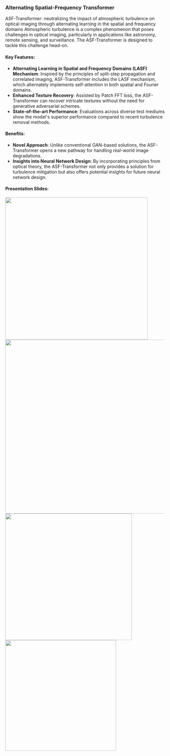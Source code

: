 ### Alternating Spatial-Frequency Transformer
ASF-Transformer: neutralizing the impact of atmospheric turbulence on optical imaging through alternating learning in the spatial and frequency domains
Atmospheric turbulence is a complex phenomenon that poses challenges in optical imaging, particularly in applications like astronomy, remote sensing, and surveillance. The ASF-Transformer is designed to tackle this challenge head-on.

#### Key Features:
- **Alternating Learning in Spatial and Frequency Domains (LASF) Mechanism**: Inspired by the principles of split-step propagation and correlated imaging, ASF-Transformer includes the LASF mechanism, which alternately implements self-attention in both spatial and Fourier domains.
- **Enhanced Texture Recovery**: Assisted by Patch FFT loss, the ASF-Transformer can recover intricate textures without the need for generative adversarial schemes.
- **State-of-the-art Performance**: Evaluations across diverse test mediums show the model's superior performance compared to recent turbulence removal methods.

#### Benefits:
- **Novel Approach**: Unlike conventional GAN-based solutions, the ASF-Transformer opens a new pathway for handling real-world image degradations.
- **Insights into Neural Network Design**: By incorporating principles from optical theory, the ASF-Transformer not only provides a solution for turbulence mitigation but also offers potential insights for future neural network design.

#### Presentation Slides:

<img src="https://github.com/naturezhanghn/ASFTransformer/assets/71700470/fde7a6a0-58e7-4fe1-bb5d-7b7cb1199818" width="450">  

<img src="https://github.com/naturezhanghn/ASFTransformer/assets/71700470/f33fbc94-ab68-4b6d-b1d1-da3aafb0452d" width="550">  

<img src="https://github.com/naturezhanghn/ASFTransformer/assets/71700470/d7d1bcef-bfe3-49ef-9dd9-16dcaa77c6d6" width="400">  

<img src="https://github.com/naturezhanghn/ASFTransformer/assets/71700470/0f1891fa-0739-467f-8fc7-2846cc60bd2a" width="350">  
